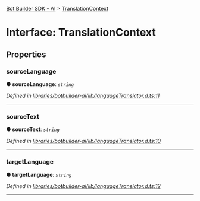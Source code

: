 [Bot Builder SDK - AI](../README.md) > [TranslationContext](../interfaces/botbuilder_ai.translationcontext.md)



# Interface: TranslationContext


## Properties
<a id="sourcelanguage"></a>

###  sourceLanguage

**●  sourceLanguage**:  *`string`* 

*Defined in [libraries/botbuilder-ai/lib/languageTranslator.d.ts:11](https://github.com/Microsoft/botbuilder-js/blob/13506b4/libraries/botbuilder-ai/lib/languageTranslator.d.ts#L11)*





___

<a id="sourcetext"></a>

###  sourceText

**●  sourceText**:  *`string`* 

*Defined in [libraries/botbuilder-ai/lib/languageTranslator.d.ts:10](https://github.com/Microsoft/botbuilder-js/blob/13506b4/libraries/botbuilder-ai/lib/languageTranslator.d.ts#L10)*





___

<a id="targetlanguage"></a>

###  targetLanguage

**●  targetLanguage**:  *`string`* 

*Defined in [libraries/botbuilder-ai/lib/languageTranslator.d.ts:12](https://github.com/Microsoft/botbuilder-js/blob/13506b4/libraries/botbuilder-ai/lib/languageTranslator.d.ts#L12)*





___


